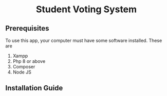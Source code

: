 <center>
    <h1>Student Voting System</h1>
</center>

<h2>Prerequisites</h2>
<p>To use this app, your computer must have some software installed. These are</p>
<ol>
    <li>Xampp</li>
    <li>Php 8 or above</li>
    <li>Composer</li>
    <li>Node JS</li>
</ol>
<h2>Installation Guide</h2>
